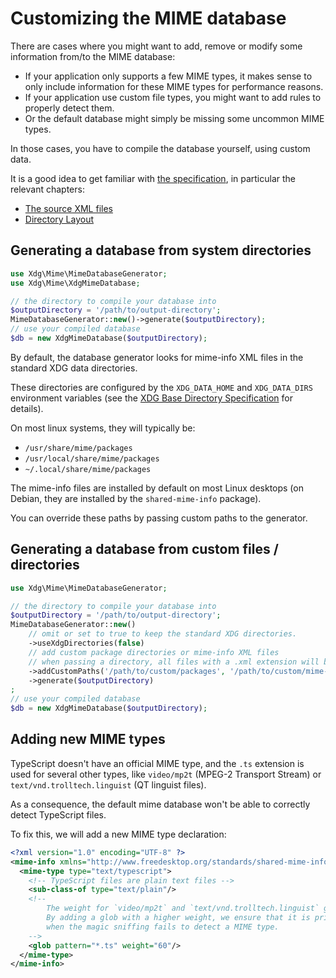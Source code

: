 # Customizing the MIME database

There are cases where you might want to add, remove or modify some information from/to the MIME database:
* If your application only supports a few MIME types, it makes sense to only include information
  for these MIME types for performance reasons.
* If your application use custom file types, you might want to add rules to properly detect them.
* Or the default database might simply be missing some uncommon MIME types.

In those cases, you have to compile the database yourself, using custom data.

It is a good idea to get familiar with [the specification](https://specifications.freedesktop.org/shared-mime-info-spec/shared-mime-info-spec-latest.html),
in particular the relevant chapters:
* [The source XML files](https://specifications.freedesktop.org/shared-mime-info-spec/shared-mime-info-spec-latest.html#idm46292897757504)
* [Directory Layout](https://specifications.freedesktop.org/shared-mime-info-spec/shared-mime-info-spec-latest.html#s2_layout)


## Generating a database from system directories

```php
use Xdg\Mime\MimeDatabaseGenerator;
use Xdg\Mime\XdgMimeDatabase;

// the directory to compile your database into
$outputDirectory = '/path/to/output-directory';
MimeDatabaseGenerator::new()->generate($outputDirectory);
// use your compiled database
$db = new XdgMimeDatabase($outputDirectory);
```

By default, the database generator looks for mime-info XML files in the standard XDG data directories.

These directories are configured by the `XDG_DATA_HOME` and `XDG_DATA_DIRS` environment variables
(see the [XDG Base Directory Specification](https://specifications.freedesktop.org/basedir-spec/latest/) for details).

On most linux systems, they will typically be:
- `/usr/share/mime/packages`
- `/usr/local/share/mime/packages`
- `~/.local/share/mime/packages`

The mime-info files are installed by default on most Linux desktops
(on Debian, they are installed by the `shared-mime-info` package).

You can override these paths by passing custom paths to the generator.


## Generating a database from custom files / directories

```php
use Xdg\Mime\MimeDatabaseGenerator;

// the directory to compile your database into
$outputDirectory = '/path/to/output-directory';
MimeDatabaseGenerator::new()
    // omit or set to true to keep the standard XDG directories.
    ->useXdgDirectories(false)
    // add custom package directories or mime-info XML files
    // when passing a directory, all files with a .xml extension will be parsed
    ->addCustomPaths('/path/to/custom/packages', '/path/to/custom/mime-info.xml')
    ->generate($outputDirectory)
;
// use your compiled database
$db = new XdgMimeDatabase($outputDirectory);
```

## Adding new MIME types

TypeScript doesn't have an official MIME type, and the `.ts` extension is used for several other types,
like `video/mp2t` (MPEG-2 Transport Stream) or `text/vnd.trolltech.linguist` (QT linguist files).

As a consequence, the default mime database won't be able to correctly detect TypeScript files.

To fix this, we will add a new MIME type declaration:

```xml
<?xml version="1.0" encoding="UTF-8" ?>
<mime-info xmlns="http://www.freedesktop.org/standards/shared-mime-info">
  <mime-type type="text/typescript">
    <!-- TypeScript files are plain text files -->
    <sub-class-of type="text/plain"/>
    <!--
        The weight for `video/mp2t` and `text/vnd.trolltech.linguist` glob patterns is 50.
        By adding a glob with a higher weight, we ensure that it is prioritized
        when the magic sniffing fails to detect a MIME type.
    -->
    <glob pattern="*.ts" weight="60"/>
  </mime-type>
</mime-info>
```
